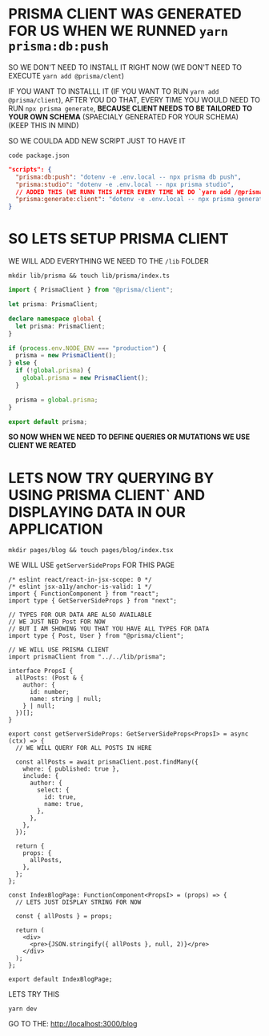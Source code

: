 # PRISMA CLIENT WAS GENERATED FOR US WHEN WE RUNNED `yarn prisma:db:push`

SO WE DON'T NEED TO INSTALL IT RIGHT NOW (WE DON'T NEED TO EXECUTE `yarn add @prisma/clent`)

IF YOU WANT TO INSTALLL IT (IF YOU WANT TO RUN `yarn add @prisma/client`), AFTER YOU DO THAT, EVERY TIME YOU WOULD NEED TO RUN `npx prisma generate`, **BECAUSE CLIENT NEEDS TO BE TAILORED TO YOUR OWN SCHEMA** (SPAECIALY GENERATED FOR YOUR SCHEMA) (KEEP THIS IN MIND)

SO WE COULDA ADD NEW SCRIPT JUST TO HAVE IT

```
code package.json
```

```json
"scripts": {
  "prisma:db:push": "dotenv -e .env.local -- npx prisma db push",
  "prisma:studio": "dotenv -e .env.local -- npx prisma studio",
  // ADDED THIS (WE RUNN THIS AFTER EVERY TIME WE DO `yarn add /@prisma/client`)
  "prisma:generate:client": "dotenv -e .env.local -- npx prisma generate",
}
```

# SO LETS SETUP PRISMA CLIENT

WE WILL ADD EVERYTHING WE NEED TO THE `/lib` FOLDER

```
mkdir lib/prisma && touch lib/prisma/index.ts
```

```ts
import { PrismaClient } from "@prisma/client";

let prisma: PrismaClient;

declare namespace global {
  let prisma: PrismaClient;
}

if (process.env.NODE_ENV === "production") {
  prisma = new PrismaClient();
} else {
  if (!global.prisma) {
    global.prisma = new PrismaClient();
  }

  prisma = global.prisma;
}

export default prisma;
```

**SO NOW WHEN WE NEED TO DEFINE QUERIES OR MUTATIONS WE USE CLIENT WE REATED**

# LETS NOW TRY QUERYING BY USING PRISMA CLIENT` AND DISPLAYING DATA IN OUR APPLICATION

```
mkdir pages/blog && touch pages/blog/index.tsx
```

WE WILL USE `getServerSideProps` FOR THIS PAGE

```tsx
/* eslint react/react-in-jsx-scope: 0 */
/* eslint jsx-a11y/anchor-is-valid: 1 */
import { FunctionComponent } from "react";
import type { GetServerSideProps } from "next";

// TYPES FOR OUR DATA ARE ALSO AVAILABLE
// WE JUST NED Post FOR NOW
// BUT I AM SHOWING YOU THAT YOU HAVE ALL TYPES FOR DATA
import type { Post, User } from "@prisma/client";

// WE WILL USE PRISMA CLIENT
import prismaClient from "../../lib/prisma";

interface PropsI {
  allPosts: (Post & {
    author: {
      id: number;
      name: string | null;
    } | null;
  })[];
}

export const getServerSideProps: GetServerSideProps<PropsI> = async (ctx) => {
  // WE WILL QUERY FOR ALL POSTS IN HERE

  const allPosts = await prismaClient.post.findMany({
    where: { published: true },
    include: {
      author: {
        select: {
          id: true,
          name: true,
        },
      },
    },
  });

  return {
    props: {
      allPosts,
    },
  };
};

const IndexBlogPage: FunctionComponent<PropsI> = (props) => {
  // LETS JUST DISPLAY STRING FOR NOW

  const { allPosts } = props;

  return (
    <div>
      <pre>{JSON.stringify({ allPosts }, null, 2)}</pre>
    </div>
  );
};

export default IndexBlogPage;
```

LETS TRY THIS

```
yarn dev
```

GO TO THE: <http://localhost:3000/blog>
